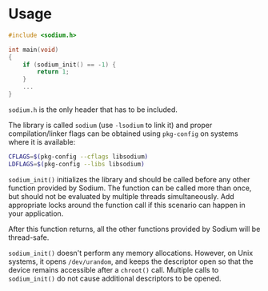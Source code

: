 # Usage

```c
#include <sodium.h>

int main(void)
{
    if (sodium_init() == -1) {
        return 1;
    }
    ...
}
```

`sodium.h` is the only header that has to be included.

The library is called `sodium` (use `-lsodium` to link it) and proper compilation/linker flags can be obtained using `pkg-config` on systems where it is available:

```bash
CFLAGS=$(pkg-config --cflags libsodium)
LDFLAGS=$(pkg-config --libs libsodium)
```

`sodium_init()` initializes the library and should be called before any other function provided by Sodium.
The function can be called more than once, but should not be evaluated by multiple threads simultaneously. Add appropriate locks around the function call if this scenario can happen in your application.

After this function returns, all the other functions provided by Sodium will be thread-safe.

`sodium_init()` doesn't perform any memory allocations. However, on Unix systems, it opens `/dev/urandom`, and keeps the descriptor open so that the device remains accessible after a `chroot()` call.
Multiple calls to `sodium_init()` do not cause additional descriptors to be opened.



